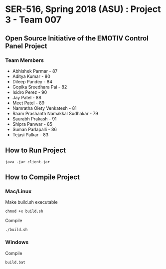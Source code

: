 # SER-516, Spring 2018 (ASU) : Project 3 - Team 007

## Open Source Initiative of the EMOTIV Control Panel Project

### Team Members

* Abhishek Parmar - 87
* Aditya Kumar - 80
* Dileep Pandey - 84
* Gopika Sreedhara Pai - 82
* Isidro Perez - 90
* Jay Patel - 88
* Meet Patel - 89
* Namratha Olety Venkatesh - 81
* Raam Prashanth Namakkal Sudhakar - 79
* Saurabh Prakash - 91
* Shipra Panwar - 85
* Suman Parlapalli - 86
* Tejasi Palkar - 83

## How to Run Project

    java -jar client.jar

## How to Compile Project

### Mac/Linux

Make build.sh executable

    chmod +x build.sh

Compile

    ./build.sh
    
### Windows

Compile

    build.bat

